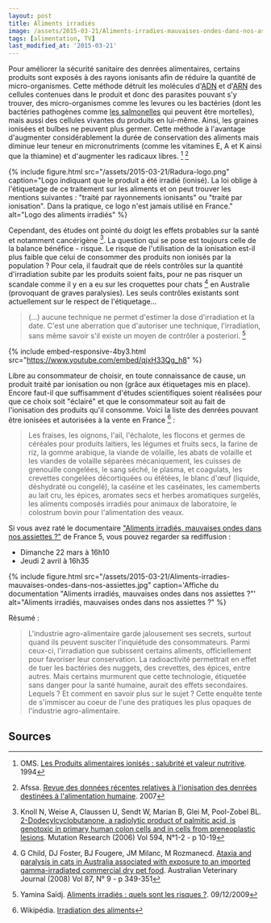 ```yaml
---
layout: post
title: Aliments irradiés
image: /assets/2015-03-21/Aliments-irradies-mauvaises-ondes-dans-nos-assiettes.jpg
tags: [alimentation, TV]
last_modified_at: '2015-03-21'
---
```


Pour améliorer la sécurité sanitaire des denrées alimentaires, certains produits sont exposés à des rayons ionisants afin de réduire la quantité de micro-organismes. Cette méthode détruit les molécules d'[ADN](http://fr.wikipedia.org/wiki/Acide_d%C3%A9soxyribonucl%C3%A9ique) et d'[ARN](http://fr.wikipedia.org/wiki/Acide_ribonucl%C3%A9ique) des cellules contenues dans le produit et donc des parasites pouvant s'y trouver, des micro-organismes comme les levures ou les bactéries (dont les bactéries pathogènes comme [les salmonelles](http://fr.wikipedia.org/wiki/Salmonella) qui peuvent être mortelles), mais aussi des cellules vivantes du produits en lui-même. Ainsi, les graines ionisées et bulbes ne peuvent plus germer. Cette méthode à l'avantage d'augmenter considérablement la durée de conservation des aliments mais diminue leur teneur en micronutriments (comme les vitamines E, A et K ainsi que la thiamine) et d'augmenter les radicaux libres. [^3] [^4]

{% include figure.html src="/assets/2015-03-21/Radura-logo.png" caption="Logo indiquant que le produit a été irradié (ionisé). La loi oblige à l'étiquetage de ce traitement sur les aliments et on peut trouver les mentions suivantes : \"traité par rayonnements ionisants\" ou \"traité par ionisation\". Dans la pratique, ce logo n'est jamais utilisé en France." alt="Logo des aliments irradiés" %}

Cependant, des études ont pointé du doigt les effets probables sur la santé et notamment cancérigène [^2].
La question qui se pose est toujours celle de la balance bénéfice - risque. Le risque de l'utilisation de la ionisation est-il plus faible que celui de consommer des produits non ionisés par la population ? Pour cela, il faudrait que de réels contrôles sur la quantité d'irradiation subite par les produits soient faits, pour ne pas risquer un scandale comme il y en a eu sur les croquettes pour chats [^6] en Australie (provoquant de graves paralysies). Les seuls contrôles existants sont actuellement sur le respect de l'étiquetage...

> (...) aucune technique ne permet d'estimer la dose d'irradiation et la date. C'est une aberration que d'autoriser une technique, l'irradiation, sans même savoir s'il existe un moyen de contrôler a posteriori. [^5]

{% include embed-responsive-4by3.html src="https://www.youtube.com/embed/qjxH33Qg_h8" %}

Libre au consommateur de choisir, en toute connaissance de cause, un produit traité par ionisation ou non (grâce aux étiquetages mis en place). Encore faut-il que suffisamment d'études scientifiques soient réalisées pour que ce choix soit "éclairé" et que le consommateur soit au fait de l'ionisation des produits qu'il consomme. Voici la liste des denrées pouvant être ionisées et autorisées à la vente en France [^1] :

> Les fraises, les oignons, l'ail, l'échalote, les flocons et germes de céréales pour produits laitiers, les légumes et fruits secs, la farine de riz, la gomme arabique, la viande de volaille, les abats de volaille et les viandes de volaille séparées mécaniquement, les cuisses de grenouille congelées, le sang séché, le plasma, et coagulats, les crevettes congelées décortiquées ou étêtées, le blanc d'œuf (liquide, déshydraté ou congelé), la caséine et les caséinates, les camemberts au lait cru, les épices, aromates secs et herbes aromatiques surgelés, les aliments composés irradiés pour animaux de laboratoire, le colostrum bovin pour l'alimentation des veaux.

Si vous avez raté le documentaire ["Aliments irradiés, mauvaises ondes dans nos assiettes ?"](http://www.france5.fr/emission/aliments-irradies-mauvaises-ondes-dans-nos-assiettes) de France 5, vous pouvez regarder sa rediffusion :

- Dimanche 22 mars à 16h10
- Jeudi 2 avril à 16h35

{% include figure.html src="/assets/2015-03-21/Aliments-irradies-mauvaises-ondes-dans-nos-assiettes.jpg" caption='Affiche du documentation "Aliments irradiés, mauvaises ondes dans nos assiettes ?"' alt="Aliments irradiés, mauvaises ondes dans nos assiettes ?" %}

Résumé :

> L'industrie agro-alimentaire garde jalousement ses secrets, surtout quand ils peuvent susciter l'inquiétude des consommateurs. Parmi ceux-ci, l'irradiation que subissent certains aliments, officiellement pour favoriser leur conservation. La radioactivité permettrait en effet de tuer les bactéries des nuggets, des crevettes, des épices, entre autres. Mais certains murmurent que cette technologie, étiquetée sans danger pour la santé humaine, aurait des effets secondaires. Lequels ? Et comment en savoir plus sur le sujet ? Cette enquête tente de s'immiscer au coeur de l'une des pratiques les plus opaques de l'industrie agro-alimentaire.

## Sources

[^1]: Wikipédia. [Irradiation des aliments](http://fr.wikipedia.org/wiki/Irradiation_des_aliments)

[^2]: Knoll N, Weise A, Claussen U, Sendt W, Marian B, Glei M, Pool-Zobel BL. [2-Dodecylcyclobutanone, a radiolytic product of palmitic acid, is genotoxic in primary human colon cells and in cells from preneoplastic lesions](http://www.ncbi.nlm.nih.gov/pubmed/16153665). Mutation Research (2006) Vol 594, N°1-2 - p 10-19

[^3]: OMS. [Les Produits alimentaires ionisés : salubrité et valeur nutritive](http://apps.who.int/iris/handle/10665/39463). 1994

[^4]: Afssa. [Revue des données récentes relatives à l'ionisation des denrées destinées à l'alimentation humaine](http://www.afssa.fr/Documents/AAAT-Ra-Ionisation.pdf). 2007

[^5]: Yamina Saïdj. [Aliments irradiés : quels sont les risques ?](http://www.doctissimo.fr/html/nutrition/securite/14041-aliments-irradies.htm). 09/12/2009

[^6]: G Child, DJ Foster, BJ Fougere, JM Milanc, M Rozmanecd. [Ataxia and paralysis in cats in Australia associated with exposure to an imported gamma-irradiated commercial dry pet food](http://www.foodlabellingreview.gov.au/internet/foodlabelling/submissions.nsf/lookupSubmissionAttachments/1WCME-85CSN920100512070110ABQI/$FILE/205a.pdf). Australian Veterinary Journal (2008) Vol 87, N° 9 - p 349-351

